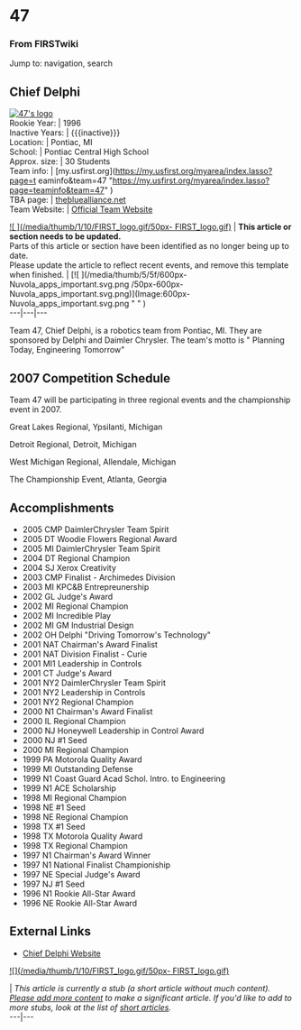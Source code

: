 # 47

### From FIRSTwiki

Jump to: navigation, search

Chief Delphi  
---  
[![47's logo](/media/2/2f/Chiefdelphi.gif)](Image:Chiefdelphi.gif
"47's logo" )  
Rookie Year: | 1996  
Inactive Years: | {{{inactive}}}  
Location: | Pontiac, MI  
School: | Pontiac Central High School  
Approx. size: | 30 Students  
Team info: | [my.usfirst.org](https://my.usfirst.org/myarea/index.lasso?page=t
eaminfo&team=47
"https://my.usfirst.org/myarea/index.lasso?page=teaminfo&team=47" )  
TBA page: |
[thebluealliance.net](http://www.thebluealliance.net/tbatv/team.php?team=47
"http://www.thebluealliance.net/tbatv/team.php?team=47" )  
Team Website: | [Official Team Website](http://www.chiefdelphi.com
"http://www.chiefdelphi.com" )  
  
  

[![ ](/media/thumb/1/10/FIRST_logo.gif/50px-
FIRST_logo.gif)](Image:FIRST_logo.gif " " ) |  **This article or
section needs to be updated.**  
Parts of this article or section have been identified as no longer being up to
date.  
Please update the article to reflect recent events, and remove this template
when finished. |  [![ ](/media/thumb/5/5f/600px-Nuvola_apps_important.svg.png
/50px-600px-Nuvola_apps_important.svg.png)](Image:600px-
Nuvola_apps_important.svg.png " " )  
---|---|---  
  
  
Team 47, Chief Delphi, is a robotics team from Pontiac, MI. They are sponsored
by Delphi and Daimler Chrysler. The team's motto is " Planning Today,
Engineering Tomorrow"


## 2007 Competition Schedule

Team 47 will be participating in three regional events and the championship
event in 2007.

Great Lakes Regional, Ypsilanti, Michigan

Detroit Regional, Detroit, Michigan

West Michigan Regional, Allendale, Michigan

The Championship Event, Atlanta, Georgia


##  Accomplishments

  * 2005 CMP DaimlerChrysler Team Spirit 
  * 2005 DT Woodie Flowers Regional Award 
  * 2005 MI DaimlerChrysler Team Spirit 
  * 2004 DT Regional Champion 
  * 2004 SJ Xerox Creativity 
  * 2003 CMP Finalist - Archimedes Division 
  * 2003 MI KPC&amp;B Entrepreunership 
  * 2002 GL Judge's Award 
  * 2002 MI Regional Champion 
  * 2002 MI Incredible Play 
  * 2002 MI GM Industrial Design 
  * 2002 OH Delphi "Driving Tomorrow's Technology" 
  * 2001 NAT Chairman's Award Finalist 
  * 2001 NAT Division Finalist - Curie 
  * 2001 MI1 Leadership in Controls 
  * 2001 CT Judge's Award 
  * 2001 NY2 DaimlerChrysler Team Spirit 
  * 2001 NY2 Leadership in Controls 
  * 2001 NY2 Regional Champion 
  * 2000 N1 Chairman's Award Finalist 
  * 2000 IL Regional Champion 
  * 2000 NJ Honeywell Leadership in Control Award 
  * 2000 NJ #1 Seed 
  * 2000 MI Regional Champion 
  * 1999 PA Motorola Quality Award 
  * 1999 MI Outstanding Defense 
  * 1999 N1 Coast Guard Acad Schol. Intro. to Engineering 
  * 1999 N1 ACE Scholarship 
  * 1998 MI Regional Champion 
  * 1998 NE #1 Seed 
  * 1998 NE Regional Champion 
  * 1998 TX #1 Seed 
  * 1998 TX Motorola Quality Award 
  * 1998 TX Regional Champion 
  * 1997 N1 Chairman's Award Winner 
  * 1997 N1 National Finalist Championiship 
  * 1997 NE Special Judge's Award 
  * 1997 NJ #1 Seed 
  * 1996 N1 Rookie All-Star Award 
  * 1996 NE Rookie All-Star Award 

  


## External Links

  * [Chief Delphi Website](http://www.chiefdelphi.com "http://www.chiefdelphi.com" )

[![](/media/thumb/1/10/FIRST_logo.gif/50px-
FIRST_logo.gif)](Image:FIRST_logo.gif "" )

|  _This article is currently a stub (a short article without much content).
[Please add more
content](http://www.firstwiki.net/index.php?title=47&action=edit
"http://www.firstwiki.net/index.php?title=47&action=edit" ) to make a
significant article. If you'd like to add to more stubs, look at the list of
[short articles](Special:Shortpages "Special:Shortpages" )._  
---|---  
  
